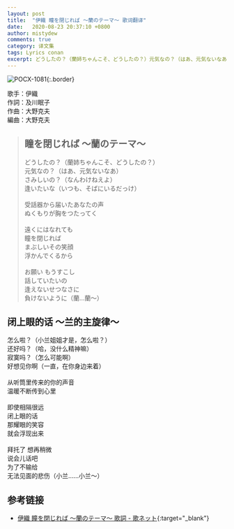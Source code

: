 ```yaml
---
layout: post
title:  "伊織 瞳を閉じれば 〜蘭のテーマ〜 歌词翻译"
date:   2020-08-23 20:37:10 +0800
author: mistydew
comments: true
category: 译文集
tags: Lyrics conan
excerpt: どうしたの？（蘭姉ちゃんこそ、どうしたの？）元気なの？（はあ、元気ないなあ）さみしいの？（なんわけねえよ）逢いたいな。（いつも、そばにいるだっけ）
---
```

![POCX-1081](https://www.generasia.com/w/images/5/58/IORI_BGI_A.jpg){:.border}

歌手：伊織<br>
作詞：及川眠子<br>
作曲：大野克夫<br>
編曲：大野克夫

<blockquote class="lyric-original">
  <h2>瞳を閉じれば 〜蘭のテーマ〜</h2>
  <p>
    どうしたの？（蘭姉ちゃんこそ、どうしたの？）<br>
    元気なの？（はあ、元気ないなあ）<br>
    さみしいの？（なんわけねえよ）<br>
    逢いたいな（いつも、そばにいるだっけ）<br>
    <br>
    受話器から届いたあなたの声<br>
    ぬくもりが胸をつたってく<br>
    <br>
    遠くにはなれても<br>
    瞳を閉じれば<br>
    まぶしいその笑顔<br>
    浮かんでくるから<br>
    <br>
    お願い もうすこし<br>
    話していたいの<br>
    逢えないせつなさに<br>
    負けないように（蘭…蘭〜）
  </p>
</blockquote>

<div class="lyric-translation">
  <h2>闭上眼的话 ～兰的主旋律～</h2>
  <p>
    怎么啦？（小兰姐姐才是，怎么啦？）<br>
    还好吗？（哈，没什么精神嘛）<br>
    寂寞吗？（怎么可能啊）<br>
    好想见你啊（一直，在你身边来着）<br>
    <br>
    从听筒里传来的你的声音<br>
    温暖不断传到心里<br>
    <br>
    即使相隔很远<br>
    闭上眼的话<br>
    那耀眼的笑容<br>
    就会浮现出来<br>
    <br>
    拜托了 想再稍微<br>
    说会儿话吧<br>
    为了不输给<br>
    无法见面的悲伤（小兰……小兰～）
  </p>
</div>

## 参考链接

* [伊織 瞳を閉じれば 〜蘭のテーマ〜 歌詞 - 歌ネット](https://www.uta-net.com/song/58235/){:target="_blank"}
